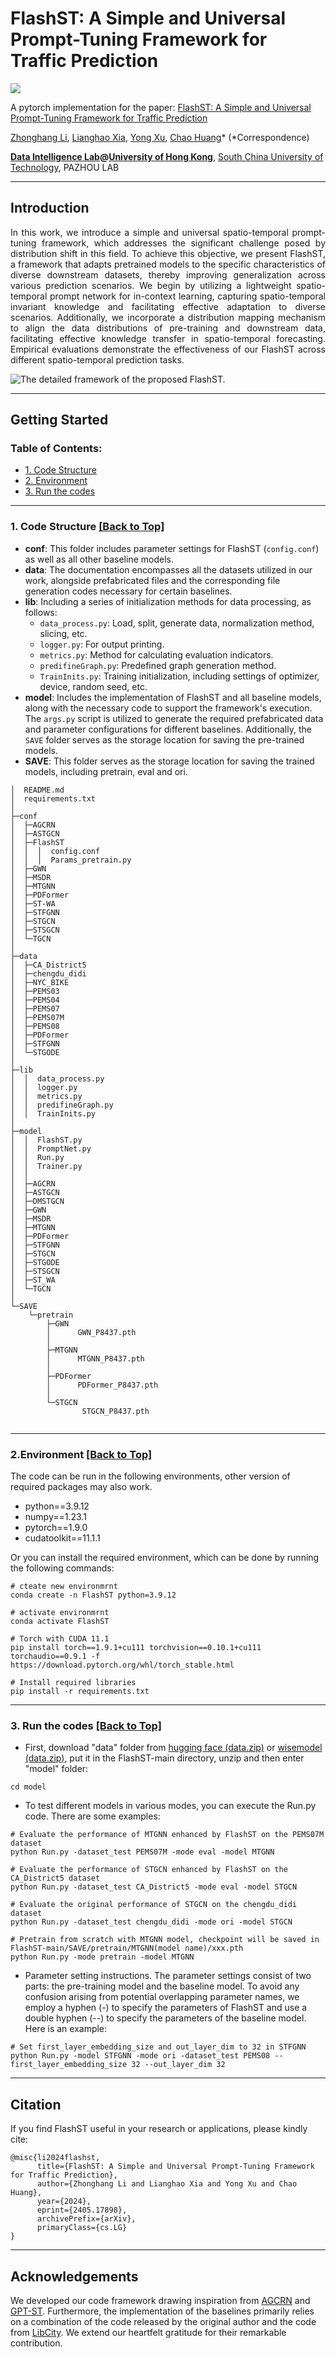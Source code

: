 # FlashST: A Simple and Universal Prompt-Tuning Framework for Traffic Prediction

<img src='https://github.com/LZH-YS1998/GPT-ST_img/blob/main/FlashST_repo.png' />

A pytorch implementation for the paper: [FlashST: A Simple and Universal Prompt-Tuning Framework for Traffic Prediction](https://arxiv.org/abs/2405.17898)<br />  

[Zhonghang Li](https://scholar.google.com/citations?user=__9uvQkAAAAJ), [Lianghao Xia](https://akaxlh.github.io/), [Yong Xu](https://scholar.google.com/citations?user=1hx5iwEAAAAJ), [Chao Huang](https://sites.google.com/view/chaoh)* (*Correspondence)<br />  

**[Data Intelligence Lab](https://sites.google.com/view/chaoh/home)@[University of Hong Kong](https://www.hku.hk/)**, [South China University of Technology](https://www.scut.edu.cn/en/), PAZHOU LAB

-----------

## Introduction

<p style="text-align: justify">
In this work, we introduce a simple and universal spatio-temporal prompt-tuning framework, which addresses the significant challenge posed by distribution shift in this field. 
To achieve this objective, we present FlashST, a framework that adapts pretrained models to the specific characteristics of diverse downstream datasets, thereby improving generalization across various prediction scenarios.
We begin by utilizing a lightweight spatio-temporal prompt network for in-context learning, capturing spatio-temporal invariant knowledge and facilitating effective adaptation to diverse scenarios. Additionally, we incorporate a distribution mapping mechanism to align the data distributions of pre-training and downstream data, facilitating effective knowledge transfer in spatio-temporal forecasting. Empirical evaluations demonstrate the effectiveness of our FlashST across different spatio-temporal prediction tasks.

</p>

![The detailed framework of the proposed FlashST.](https://github.com/LZH-YS1998/GPT-ST_img/blob/main/FlashST.png)

-----------
<span id='Usage'/>



## Getting Started

<span id='all_catelogue'/>

### Table of Contents:
* <a href='#Code Structure'>1. Code Structure</a>
* <a href='#Environment'>2. Environment </a>
* <a href='#Run the codes'>3. Run the codes </a>

****


<span id='Code Structure'/>

### 1. Code Structure <a href='#all_catelogue'>[Back to Top]</a>


* **conf**: This folder includes parameter settings for FlashST (`config.conf`) as well as all other baseline models.
* **data**: The documentation encompasses all the datasets utilized in our work, alongside prefabricated files and the corresponding file generation codes necessary for certain baselines.
* **lib**: Including a series of initialization methods for data processing, as follows:
	* `data_process.py`: Load, split, generate data, normalization method, slicing, etc.
    * `logger.py`: For output printing.
	* `metrics.py`: Method for calculating evaluation indicators.
	* `predifineGraph.py`: Predefined graph generation method.
	* `TrainInits.py`: Training initialization, including settings of optimizer, device, random seed, etc.
* **model**: Includes the implementation of FlashST and all baseline models, along with the necessary code to support the framework's execution. The `args.py` script is utilized to generate the required prefabricated data and parameter configurations for different baselines. Additionally, the `SAVE` folder serves as the storage location for saving the pre-trained models.
* **SAVE**: This folder serves as the storage location for saving the trained models, including pretrain, eval and ori.


```
│  README.md
│  requirements.txt
│
├─conf
│  ├─AGCRN
│  ├─ASTGCN
│  ├─FlashST
│  │  │  config.conf
│  │  │  Params_pretrain.py
│  ├─GWN
│  ├─MSDR
│  ├─MTGNN
│  ├─PDFormer
│  ├─ST-WA
│  ├─STFGNN
│  ├─STGCN
│  ├─STSGCN
│  └─TGCN
│
├─data
│  ├─CA_District5
│  ├─chengdu_didi
│  ├─NYC_BIKE
│  ├─PEMS03
│  ├─PEMS04
│  ├─PEMS07
│  ├─PEMS07M
│  ├─PEMS08
│  ├─PDFormer
│  ├─STFGNN
│  └─STGODE
│
├─lib
│  │  data_process.py
│  │  logger.py
│  │  metrics.py
│  │  predifineGraph.py
│  │  TrainInits.py
│
├─model
│  │  FlashST.py
│  │  PromptNet.py
│  │  Run.py
│  │  Trainer.py
│  │
│  ├─AGCRN
│  ├─ASTGCN
│  ├─DMSTGCN
│  ├─GWN
│  ├─MSDR
│  ├─MTGNN
│  ├─PDFormer
│  ├─STFGNN
│  ├─STGCN
│  ├─STGODE
│  ├─STSGCN
│  ├─ST_WA
│  └─TGCN
│
└─SAVE
    └─pretrain
        ├─GWN
        │      GWN_P8437.pth
        │
        ├─MTGNN
        │      MTGNN_P8437.pth
        │
        ├─PDFormer
        │      PDFormer_P8437.pth
        │
        └─STGCN
                STGCN_P8437.pth
            
```

---------

<span id='Environment'/>

### 2.Environment <a href='#all_catelogue'>[Back to Top]</a>
The code can be run in the following environments, other version of required packages may also work.
* python==3.9.12
* numpy==1.23.1
* pytorch==1.9.0
* cudatoolkit==11.1.1  

Or you can install the required environment, which can be done by running the following commands:
```
# cteate new environmrnt
conda create -n FlashST python=3.9.12

# activate environmrnt
conda activate FlashST

# Torch with CUDA 11.1
pip install torch==1.9.1+cu111 torchvision==0.10.1+cu111 torchaudio==0.9.1 -f https://download.pytorch.org/whl/torch_stable.html

# Install required libraries
pip install -r requirements.txt
```

---------

<span id='Run the codes'/>

### 3. Run the codes <a href='#all_catelogue'>[Back to Top]</a>

* First, download "data" folder from [hugging face (data.zip)](https://huggingface.co/datasets/bjdwh/FlashST-DATA/tree/main) or [wisemodel (data.zip)](https://wisemodel.cn/datasets/BJDWH/FlashST-data/file), put it in the FlashST-main directory, unzip and then enter "model" folder:
```
cd model
```
* To test different models in various modes, you can execute the Run.py code. There are some examples:
```
# Evaluate the performance of MTGNN enhanced by FlashST on the PEMS07M dataset
python Run.py -dataset_test PEMS07M -mode eval -model MTGNN

# Evaluate the performance of STGCN enhanced by FlashST on the CA_District5 dataset
python Run.py -dataset_test CA_District5 -mode eval -model STGCN

# Evaluate the original performance of STGCN on the chengdu_didi dataset
python Run.py -dataset_test chengdu_didi -mode ori -model STGCN

# Pretrain from scratch with MTGNN model, checkpoint will be saved in FlashST-main/SAVE/pretrain/MTGNN(model name)/xxx.pth
python Run.py -mode pretrain -model MTGNN
```

* Parameter setting instructions. The parameter settings consist of two parts: the pre-training model and the baseline model. To avoid any confusion arising from potential overlapping parameter names, we employ a hyphen (-) to specify the parameters of FlashST and use a double hyphen (--) to specify the parameters of the baseline model. Here is an example:
```
# Set first_layer_embedding_size and out_layer_dim to 32 in STFGNN
python Run.py -model STFGNN -mode ori -dataset_test PEMS08 --first_layer_embedding_size 32 --out_layer_dim 32
```

---------


## Citation

If you find FlashST useful in your research or applications, please kindly cite:

```
@misc{li2024flashst,
      title={FlashST: A Simple and Universal Prompt-Tuning Framework for Traffic Prediction}, 
      author={Zhonghang Li and Lianghao Xia and Yong Xu and Chao Huang},
      year={2024},
      eprint={2405.17898},
      archivePrefix={arXiv},
      primaryClass={cs.LG}
}
```
---------


## Acknowledgements
We developed our code framework drawing inspiration from [AGCRN](https://github.com/LeiBAI/AGCRN) and [GPT-ST](https://github.com/HKUDS/GPT-ST). Furthermore, the implementation of the baselines primarily relies on a combination of the code released by the original author and the code from [LibCity](https://github.com/LibCity/Bigscity-LibCity). We extend our heartfelt gratitude for their remarkable contribution.
